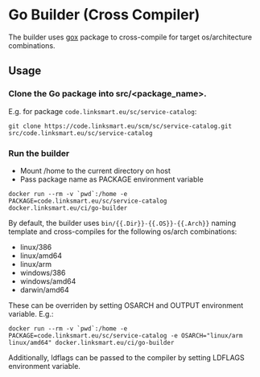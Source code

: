 # Go Builder (Cross Compiler)
The builder uses [gox](https://github.com/mitchellh/gox) package to cross-compile for target os/architecture combinations.

## Usage
### Clone the Go package into src/<package_name>. 
E.g. for package `code.linksmart.eu/sc/service-catalog`:
```
git clone https://code.linksmart.eu/scm/sc/service-catalog.git src/code.linksmart.eu/sc/service-catalog
```

### Run the builder
* Mount /home to the current directory on host
* Pass package name as PACKAGE environment variable
```
docker run --rm -v `pwd`:/home -e PACKAGE=code.linksmart.eu/sc/service-catalog docker.linksmart.eu/ci/go-builder
```
By default, the builder uses `bin/{{.Dir}}-{{.OS}}-{{.Arch}}` naming template and cross-compiles for the following os/arch combinations:
* linux/386 
* linux/amd64 
* linux/arm 
* windows/386
* windows/amd64
* darwin/amd64 

These can be overriden by setting OSARCH and OUTPUT environment variable. E.g.:
```
docker run --rm -v `pwd`:/home -e PACKAGE=code.linksmart.eu/sc/service-catalog -e OSARCH="linux/arm linux/amd64" docker.linksmart.eu/ci/go-builder
```

Additionally, ldflags can be passed to the compiler by setting LDFLAGS environment variable.